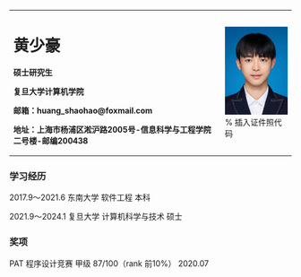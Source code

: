 <table border="0">
  <tr>
    <td width="75%">
      <h1>黄少豪</h1>
      <p><b>硕士研究生</b></p>
      <p><b>复旦大学计算机学院</b></p>
      <p><b>邮箱：huang_shaohao@foxmail.com</b></p>
      <p><b>地址：上海市杨浦区淞沪路2005号-信息科学与工程学院二号楼-邮编200438</b></p>
    </td>
    <td width="25%">
      <img src="/zhengjianzhao.png" width="100%">      % 插入证件照代码
    </td>
  </tr>
</table>


### 学习经历
2017.9～2021.6  东南大学 软件工程 本科

2021.9～2024.1  复旦大学 计算机科学与技术 硕士
### 奖项
PAT 程序设计竞赛 甲级 87/100（rank 前10%） 2020.07
